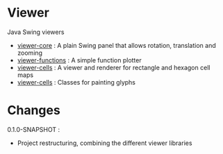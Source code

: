 # Viewer

Java Swing viewers

- [viewer-core](/viewer-core) : A plain Swing panel that allows rotation, translation and zooming
- [viewer-functions](/viewer-functions) : A simple function plotter
- [viewer-cells](/viewer-cells) : A viewer and renderer for rectangle and hexagon cell maps
- [viewer-cells](/viewer-glyphs) : Classes for painting glyphs

# Changes

0.1.0-SNAPSHOT :
  * Project restructuring, combining the different viewer libraries





